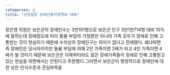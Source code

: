 ```yaml
---
categories: g
title: "군정질문 장애인복지정책에 대해"
---
```

장은영 의원은 보은군의 장애인수는 3천151명으로 보은군 인구 3만1천714명 대비 10%에 달하는데 장애정도에 따라 돌봄 부담의 가정뿐만 아니라 가족 모두가 장애로 인해 고통받는 것이 현실이기 때문에 수치상의 장애인구는 의미가 없다고 전제했다. 왜냐하면 즉 장애인은 당사자이지만 돌봄 부담에 의해 2인 가족이면 2배가 되고 4인 가족이면 4배가 될 것이기 때문에 보은군은 이제부터라도 많은 장애가족들이 장애로 인해 고통받고 있는 현실을 외면해서는 안된다고 주문했다.그러면서 보은군이 행정적으로 장애인에 대한 낮은 인식수준과 관심부족을